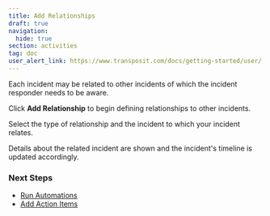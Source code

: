 ```yaml
---
title: Add Relationships
draft: true
navigation:
  hide: true
section: activities
tag: doc
user_alert_link: https://www.transposit.com/docs/getting-started/user/
---
```


Each incident may be related to other incidents of which the incident responder needs to be aware. 


Click **Add Relationship** to begin defining relationships to other incidents.


Select the type of relationship and the incident to which your incident relates.


Details about the related incident are shown and the incident's timeline is updated accordingly.


### Next Steps

* [Run Automations](https://www.transposit.com/docs/activities/running-automations/)
* [Add Action Items](https://www.transposit.com/docs/activities/adding-action-items/)

